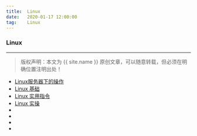 ```yaml
---
title:  Linux 
date:   2020-01-17 12:00:00
tag:    Linux
---
```


### Linux 

***
> 版权声明：本文为 {{ site.name }} 原创文章，可以随意转载，但必须在明确位置注明出处！

<head><link rel="stylesheet" href="../css/rouge.css"></head>


- <a href="https://moistlin.cn/posts/Linux服务器下的操作">Linux服务器下的操作</a>
- <a href="https://moistlin.cn/posts/Linux基础">Linux 基础</a>
- <a href="https://moistlin.cn/posts/Linux实用指令">Linux 实用指令</a>
- <a href="https://moistlin.cn/posts/Linux实操">Linux 实操</a>
- <a href="https://moistlin.cn/posts/"></a>
- <a href="https://moistlin.cn/posts/"></a>
- <a href="https://moistlin.cn/posts/"></a>
- <a href="https://moistlin.cn/posts/"></a>